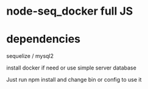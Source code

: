 # node-seq_docker full JS

# dependencies
sequelize / mysql2

install docker if need or use simple server database

Just run npm install and change bin or config to use it
